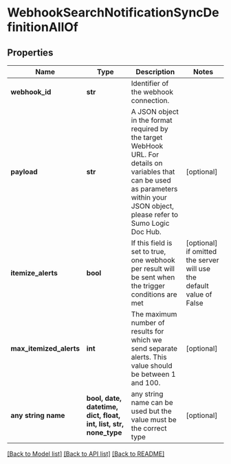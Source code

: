 # WebhookSearchNotificationSyncDefinitionAllOf


## Properties
Name | Type | Description | Notes
------------ | ------------- | ------------- | -------------
**webhook_id** | **str** | Identifier of the webhook connection. | 
**payload** | **str** | A JSON object in the format required by the target WebHook URL. For details on variables that can be used as parameters within your JSON object, please refer to Sumo Logic Doc Hub. | [optional] 
**itemize_alerts** | **bool** | If this field is set to true, one webhook per result will be sent when the trigger conditions are met | [optional]  if omitted the server will use the default value of False
**max_itemized_alerts** | **int** | The maximum number of results for which we send separate alerts. This value should be between 1 and 100. | [optional] 
**any string name** | **bool, date, datetime, dict, float, int, list, str, none_type** | any string name can be used but the value must be the correct type | [optional]

[[Back to Model list]](../README.md#documentation-for-models) [[Back to API list]](../README.md#documentation-for-api-endpoints) [[Back to README]](../README.md)


